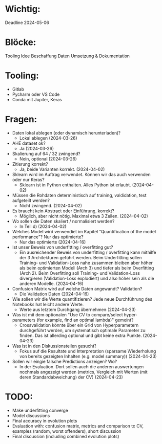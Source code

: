 # Wichtig:
Deadline 2024-05-06

# Blöcke:
Tooling
Idee
Beschaffung Daten
Umsetzung & Dokumentation

# Tooling:
- Gitlab
- Pycharm oder VS Code
- Conda mit Jupiter, Keras

# Fragen:
- Daten lokal ablegen (oder dynamisch herunterladen)?
    - Lokal ablegen (2024-03-26)
- AHE dataset ok?
    - Ja (2024-03-26)
- Skalierung auf 64 / 32 zwingend?
    - Nein, optional (2024-03-26)
- Zitierung korrekt?
    - Ja, beide Varianten korrekt. (2024-04-02)
- Sklearn wird im Auftrag verwendet. Können wir das auch verwenden oder nur Keras?
    - Sklearn ist in Python enthalten. Alles Python ist erlaubt. (2024-04-02)
- Müssen die Rohdaten deterministisch auf training, valdidation, test aufgeteilt werden?
    - Nicht zwingend. (2024-04-02)
- Es braucht kein Abstract oder Einführung, korrekt?
    - Möglich, aber nicht nötig. Maximal etwa 3 Zeilen. (2024-04-02)
- Wo sollen die Daten skaliert / normalisiert werden?
    - In Teil d) (2024-04-02)
- Welches Model wird verwendiet im Kapitel "Quantification of the model performance"? Nur das optimierte?
    - Nur das optimierte (2024-04-16)
- Ist unser Beweis von underfitting / overfitting gut?
    - Ein ausreichender Beweis von underfitting / overfitting kann mithilfe der 3 Architekturen geführt werden. Beim Underfitting sollen Training- und Validation-Loss nahe zusammen bleiben aber höher als beim optimierten Modell (Arch 3) und tiefer als beim Overfitting (Arch 2). Beim Overfitting soll Training- und Validation-Loss divergieren (Validation-Loss explodiert) und also höher sein als die anderen Modelle. (2024-04-16)
- Confusion Matrix wird auf welche Daten angewandt? Validation?
    - Die Validation Daten (2024-04-16)
- Wie sollen wir die Werte quantifizieren? Jede neue Durchführung des Notebooks hat leicht andere Werte.
    - Werte aus letztem Durchgang übernehmen (2024-04-23)
- Was ist mit dem optionalen "Use CV to compare/select hyper-parameters (for example, find an optimal lambda)" gemeint?
    - Crossvalidation könnte über ein Grid von Hyperparametern durchgeführt werden, um systematisch optimale Parameter zu finden. Das ist allerding optional und gibt keine extra Punkte. (2024-04-23)
- Was ist in den Diskussionsteilen gesucht?
    - Fokus auf die Resultate und Interpretation (sparsame Wiederholung von bereits gezeigten Inhalten (e.g. model summary)) (2024-04-23)
- Sollen wir eingie falsche Predictions anzeigen? Wo?
    - In der Evaluation. Dort sollen auch die anderen auswertungen nochmals angezeigt werden (metrics, Vergleich mit Werten (mit deren Standardabweichung) der CV) (2024-04-23)


# TODO:
- Make underfitting converge
- Model discussions
- Final accuracy in evolution plots
- Evaluation with: confusion matrix, metrics and comparison to CV, examples (random, worst offenders), short discussion
- Final discussion (including combined evolution plots)

